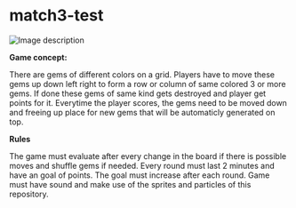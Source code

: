 # match3-test

![Image description](https://raw.githubusercontent.com/PlayKids/match3-test/master/ComboGif.gif?token=ACIXP4ZNFQ7AM6LNNIJRYE262VS2G)

**Game concept:**

There are gems of different colors on a grid. Players have to move these gems up down left right to form a row or column of same colored 3 or more gems. If done these gems of same kind gets destroyed and player get points for it. Everytime the player scores, the gems need to be moved down and freeing up place for new gems that will be automaticly generated on top.

**Rules**

The game must evaluate after every change in the board if there is possible moves and shuffle gems if needed.
Every round must last 2 minutes and have an goal of points. The goal must increase after each round.
Game must have sound and make use of the sprites and particles of this repository.
